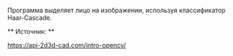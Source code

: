 Программа выделяет лицо на изображении, используя классификатор Haar-Cascade.

** Источник: **

https://api-2d3d-cad.com/intro-opencv/

